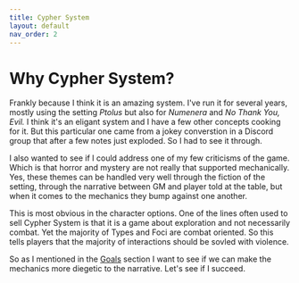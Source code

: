 ```yaml
---
title: Cypher System
layout: default
nav_order: 2
---
```

# Why Cypher System?
Frankly because I think it is an amazing system. I've run it for several years, mostly using the setting *Ptolus* but also for *Numenera* and *No Thank You, Evil.* I think it's an eligant system and I have a few other concepts cooking for it. But this particular one came from a jokey converstion in a Discord group that after a few notes just exploded. So I had to see it through.

I also wanted to see if I could address one of my few criticisms of the game. Which is that horror and mystery are not really that supported mechanically. Yes, these themes can be handled very well through the fiction of the setting, through the narrative between GM and player told at the table, but when it comes to the mechanics they bump against one another. 

This is most obvious in the character options. One of the lines often used to sell Cypher System is that it is a game about exploration and not necessarily combat. Yet the majority of Types and Foci are combat oriented. So this tells players that the majority of interactions should be sovled with violence. 

So as I mentioned in the [Goals](#goals) section I want to see if we can make the mechanics more diegetic to the narrative. Let's see if I succeed.
